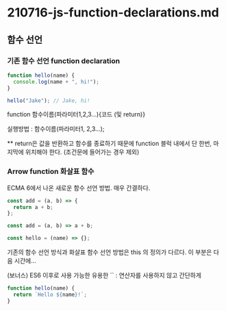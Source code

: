 # 210716-js-function-declarations.md

## 함수 선언

### 기존 함수 선언 function declaration

```jsx
function hello(name) {
  console.log(name + ", hi!");
}

hello("Jake"); // Jake, hi!
```

function 함수이름(파라미터1,2,3...){코드 (및 return)}

실행방법 : 함수이름(파라미터1, 2,3...);

\*\* return은 값을 반환하고 함수를 종료하기 때문에 function 블럭 내에서 단 한번, 마지막에 위치해야 한다. (조건문에 들어가는 경우 제외)

### Arrow function 화살표 함수

ECMA 6에서 나온 새로운 함수 선언 방법. 매우 간결하다.

```jsx
const add = (a, b) => {
  return a + b;
};

const add = (a, b) => a + b;

const hello = (name) => {};
```

기존의 함수 선언 방식과 화살표 함수 선언 방법은 this 의 정의가 다르다. 이 부분은 다음 시간에...

(보너스) ES6 이후로 사용 가능한 유용한 `` : 연산자를 사용하지 않고 간단하게

```jsx
function hello(name) {
  return `Hello ${name}!`;
}
```
